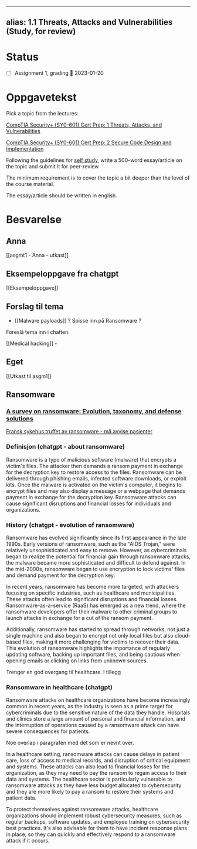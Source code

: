 
---
alias: 1.1 Threats, Attacks and Vulnerabilities (Study, for review)
---

# Status
- [ ] Assignment 1, grading 📅 2023-01-20

# Oppgavetekst

Pick a topic from the lectures:

[CompTIA Security+ (SY0-601) Cert Prep: 1 Threats, Attacks, and Vulnerabilities](https://uia.instructure.com/courses/12512/modules/items/455629 "CompTIA Security+ (SY0-601) Cert Prep: 1 Threats, Attacks, and Vulnerabilities")

[CompTIA Security+ (SY0-601) Cert Prep: 2 Secure Code Design and Implementation](https://uia.instructure.com/courses/12512/modules/items/455630 "CompTIA Security+ (SY0-601) Cert Prep: 2 Secure Code Design and Implementation")

Following the guidelines for [self study](https://uia.instructure.com/courses/12512/pages/self-study "Self study"), write a 500-word essay/article on the topic and submit it for peer-review

The minimum requirement is to cover the topic a bit deeper than the level of the course material.

The essay/article should be written in english.


# Besvarelse
## Anna
[[asgmt1 - Anna - utkast]]

## Eksempeloppgave fra chatgpt
[[Eksempeloppgave]]


## Forslag til tema
- [[Malware payloads]] ? Spisse inn på Ransomware ?

Foreslå tema inn i chatten. 

[[Medical hacking]] - 


## Eget
[[Utkast til asgm1]]


## Ransomware
### [A survey on **ransomware**: Evolution, taxonomy, and defense solutions](https://dl.acm.org/doi/abs/10.1145/3514229?casa_token=NJsjjTg5qPIAAAAA:ZGu04AVy6WM7yT2-FL4n-xtMpHUwN6RSLZ7dNp89SuB6RTHL8xXyqgR9Zgduno8m7nnmbq3uDTM)

[Fransk sykehus truffet av ransomware - må avvise pasienter](https://www.cw.no/cyberangrep-ransomware/fransk-sykehus-truffet-av-ransomware-ma-avvise-pasienter/2105065)

### Definisjon (chatgpt - about ransomware)
Ransomware is a type of malicious software (malware) that encrypts a victim's files. The attacker then demands a ransom payment in exchange for the decryption key to restore access to the files. Ransomware can be delivered through phishing emails, infected software downloads, or exploit kits. Once the malware is activated on the victim's computer, it begins to encrypt files and may also display a message or a webpage that demands payment in exchange for the decryption key. Ransomware attacks can cause significant disruptions and financial losses for individuals and organizations.

### History (chatgpt - evolution of ransomware)
Ransomware has evolved significantly since its first appearance in the late 1990s. Early versions of ransomware, such as the "AIDS Trojan," were relatively unsophisticated and easy to remove. However, as cybercriminals began to realize the potential for financial gain through ransomware attacks, the malware became more sophisticated and difficult to defend against. In the mid-2000s, ransomware began to use encryption to lock victims' files and demand payment for the decryption key.

In recent years, ransomware has become more targeted, with attackers focusing on specific industries, such as healthcare and municipalities. These attacks often lead to significant disruptions and financial losses. Ransomware-as-a-service (RaaS) has emerged as a new trend, where the ransomware developers offer their malware to other criminal groups to launch attacks in exchange for a cut of the ransom payment.

Additionally, ransomware has started to spread through networks, not just a single machine and also began to encrypt not only local files but also cloud-based files, making it more challenging for victims to recover their data. This evolution of ransomware highlights the importance of regularly updating software, backing up important files, and being cautious when opening emails or clicking on links from unknown sources.

Trenger en god overgang til healthcare.
I tillegg


### Ransomware in healthcare (chatgpt)

Ransomware attacks on healthcare organizations have become increasingly common in recent years, as the industry is seen as a prime target for cybercriminals due to the sensitive nature of the data they handle. Hospitals and clinics store a large amount of personal and financial information, and the interruption of operations caused by a ransomware attack can have severe consequences for patients.

Noe overlap i paragrafen med det som er nevnt over. 

In a healthcare setting, ransomware attacks can cause delays in patient care, loss of access to medical records, and disruption of critical equipment and systems. These attacks can also lead to financial losses for the organization, as they may need to pay the ransom to regain access to their data and systems. The healthcare sector is particularly vulnerable to ransomware attacks as they have less budget allocated to cybersecurity and they are more likely to pay a ransom to restore their systems and patient data.

To protect themselves against ransomware attacks, healthcare organizations should implement robust cybersecurity measures, such as regular backups, software updates, and employee training on cybersecurity best practices. It's also advisable for them to have incident response plans in place, so they can quickly and effectively respond to a ransomware attack if it occurs.


